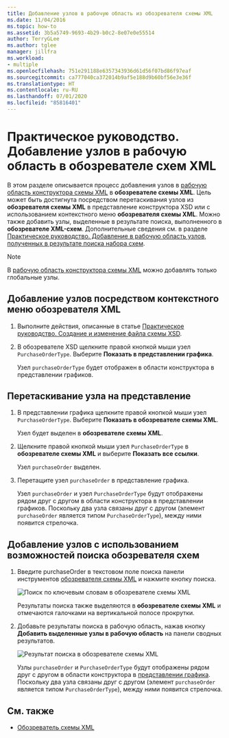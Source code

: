 ```yaml
---
title: Добавление узлов в рабочую область из обозревателя схемы XML
ms.date: 11/04/2016
ms.topic: how-to
ms.assetid: 3b5a5749-9693-4b29-b0c2-8e07e0e55514
author: TerryGLee
ms.author: tglee
manager: jillfra
ms.workload:
- multiple
ms.openlocfilehash: 751e291188e6357343936d61d56f07bd86f97eaf
ms.sourcegitcommit: ca777040ca372014b9af5e188d9b60bf56e3e36f
ms.translationtype: HT
ms.contentlocale: ru-RU
ms.lasthandoff: 07/01/2020
ms.locfileid: "85816401"
---
```

# <a name="how-to-add-nodes-to-the-workspace-from-the-xml-schema-explorer"></a>Практическое руководство. Добавление узлов в рабочую область в обозревателе схем XML

В этом разделе описывается процесс добавления узлов в [рабочую область конструктора схемы XML](../xml-tools/xml-schema-designer-workspace.md) в **обозревателе схемы XML**. Цель может быть достигнута посредством перетаскивания узлов из **обозревателя схемы XML** в представление конструктора XSD или с использованием контекстного меню **обозревателя схемы XML**. Можно также добавить узлы, выделенные в результате поиска, выполненного в **обозревателе XML-схем**. Дополнительные сведения см. в разделе [Практическое руководство. Добавление в рабочую область узлов, полученных в результате поиска набора схем](../xml-tools/how-to-add-schema-set-search-result-nodes-to-the-workspace.md).

> [!NOTE]
> В [рабочую область конструктора схемы XML](../xml-tools/xml-schema-designer-workspace.md) можно добавлять только глобальные узлы.

## <a name="to-add-nodes-through-the-xml-explorer-context-menu"></a>Добавление узлов посредством контекстного меню обозревателя XML

1. Выполните действия, описанные в статье [Практическое руководство. Создание и изменение файла схемы XSD](../xml-tools/how-to-create-and-edit-an-xsd-schema-file.md).

2. В обозревателе XSD щелкните правой кнопкой мыши узел `PurchaseOrderType`. Выберите **Показать в представлении графика**.

     Узел `purchaseOrderType` будет отображен в области конструктора в представлении графиков.

## <a name="to-drag-and-drop-a-node-on-to-a-view"></a>Перетаскивание узла на представление

1. В представлении графика щелкните правой кнопкой мыши узел `PurchaseOrderType`. Выберите **Показать в обозревателе схемы XML**.

     Узел будет выделен в **обозревателе схемы XML**.

2. Щелкните правой кнопкой мыши узел `PurchaseOrderType` в **обозревателе схемы XML** и выберите **Показать все ссылки**.

     Узел `purchaseOrder` выделен.

3. Перетащите узел `purchaseOrder` в представление графика.

     Узел `purchaseOrder` и узел `PurchaseOrderType` будут отображены рядом друг с другом в области конструктора в представлении графиков. Поскольку два узла связаны друг с другом (элемент `purchaseOrder` является типом `PurchaseOrderType`), между ними появится стрелочка.

## <a name="to-add-nodes-using-the-schema-explorer-search-capability"></a>Добавление узлов с использованием возможностей поиска обозревателя схем

1. Введите purchaseOrder в текстовом поле поиска панели инструментов [обозревателя схемы XML](../xml-tools/xml-schema-explorer.md) и нажмите кнопку поиска.

     ![Поиск по ключевым словам в обозревателе схемы XML](../xml-tools/media/schemaexplorersearch.gif)

     Результаты поиска также выделяются в **обозревателе схемы XML** и отмечаются галочками на вертикальной полосе прокрутки.

2. Добавьте результаты поиска в рабочую область, нажав кнопку **Добавить выделенные узлы в рабочую область** на панели сводных результатов.

     ![Результат поиска в обозревателе схемы XML](../xml-tools/media/schemaexplorersearchresult.gif)

     Узлы `purchaseOrder` и `PurchaseOrderType` будут отображены рядом друг с другом в области конструктора в [представлении графика](../xml-tools/graph-view.md). Поскольку два узла связаны друг с другом (элемент `purchaseOrder` является типом `PurchaseOrderType`), между ними появится стрелочка.

## <a name="see-also"></a>См. также

- [Обозреватель схемы XML](../xml-tools/xml-schema-explorer.md)
